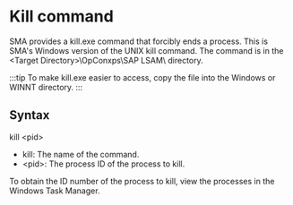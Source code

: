 # Kill command

SMA provides a kill.exe command that forcibly ends a process. This is SMA's Windows version of the UNIX kill command. The command is in the <Target Directory\>\\OpConxps\\SAP LSAM\\ directory.

:::tip
To make kill.exe easier to access, copy the file into the Windows or WINNT directory.
:::

## Syntax

kill <pid\>

- kill: The name of the command.
- <pid\>: The process ID of the process to kill.

To obtain the ID number of the process to kill, view the processes in
the Windows Task Manager.
